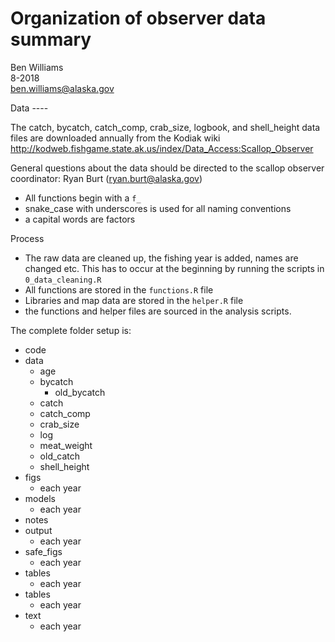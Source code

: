 # Organization of observer data summary

Ben Williams  
8-2018  
ben.williams@alaska.gov

Data ----

The catch, bycatch, catch_comp, crab_size, logbook, and shell_height data files are downloaded annually from the Kodiak wiki  
http://kodweb.fishgame.state.ak.us/index/Data_Access:Scallop_Observer

General questions about the data should be directed to the scallop observer coordinator: Ryan Burt (ryan.burt@alaska.gov)

 - All functions begin with a `f_`
 - snake_case with underscores is used for all naming conventions
 - a capital words are factors 
 
 Process
 
  - The raw data are cleaned up, the fishing year is added, names are changed etc. This has to occur at the beginning by running the scripts in `0_data_cleaning.R`
  - All functions are stored in the `functions.R` file
  - Libraries and map data are stored in the `helper.R` file
  - the functions and helper files are sourced in the analysis scripts.
  
The complete folder setup is:

 - code
 - data
    - age
    - bycatch
      - old_bycatch
    - catch
    - catch_comp
    - crab_size
    - log
    - meat_weight
    - old_catch
    - shell_height
  - figs
    - each year
  - models
    - each year
  - notes
  - output
    - each year
  - safe_figs
    - each year
  - tables
    - each year
  - tables
    - each year
  - text
    - each year
  



